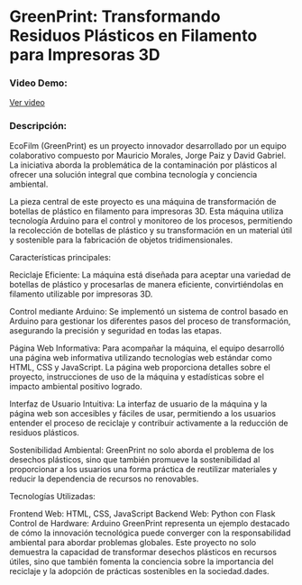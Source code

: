 # GreenPrint: Transformando Residuos Plásticos en Filamento para Impresoras 3D

### Video Demo:

[Ver video](https://youtu.be/-pSXYJX0eSY)

### Descripción:

EcoFilm (GreenPrint) es un proyecto innovador desarrollado por un equipo colaborativo compuesto por Mauricio Morales, Jorge Paiz y David Gabriel. La iniciativa aborda la problemática de la contaminación por plásticos al ofrecer una solución integral que combina tecnología y conciencia ambiental.

La pieza central de este proyecto es una máquina de transformación de botellas de plástico en filamento para impresoras 3D. Esta máquina utiliza tecnología Arduino para el control y monitoreo de los procesos, permitiendo la recolección de botellas de plástico y su transformación en un material útil y sostenible para la fabricación de objetos tridimensionales.

Características principales:

Reciclaje Eficiente: La máquina está diseñada para aceptar una variedad de botellas de plástico y procesarlas de manera eficiente, convirtiéndolas en filamento utilizable por impresoras 3D.

Control mediante Arduino: Se implementó un sistema de control basado en Arduino para gestionar los diferentes pasos del proceso de transformación, asegurando la precisión y seguridad en todas las etapas.

Página Web Informativa: Para acompañar la máquina, el equipo desarrolló una página web informativa utilizando tecnologías web estándar como HTML, CSS y JavaScript. La página web proporciona detalles sobre el proyecto, instrucciones de uso de la máquina y estadísticas sobre el impacto ambiental positivo logrado.

Interfaz de Usuario Intuitiva: La interfaz de usuario de la máquina y la página web son accesibles y fáciles de usar, permitiendo a los usuarios entender el proceso de reciclaje y contribuir activamente a la reducción de residuos plásticos.

Sostenibilidad Ambiental: GreenPrint no solo aborda el problema de los desechos plásticos, sino que también promueve la sostenibilidad al proporcionar a los usuarios una forma práctica de reutilizar materiales y reducir la dependencia de recursos no renovables.

Tecnologías Utilizadas:

Frontend Web: HTML, CSS, JavaScript
Backend Web: Python con Flask
Control de Hardware: Arduino
GreenPrint representa un ejemplo destacado de cómo la innovación tecnológica puede converger con la responsabilidad ambiental para abordar problemas globales. Este proyecto no solo demuestra la capacidad de transformar desechos plásticos en recursos útiles, sino que también fomenta la conciencia sobre la importancia del reciclaje y la adopción de prácticas sostenibles en la sociedad.dades.
